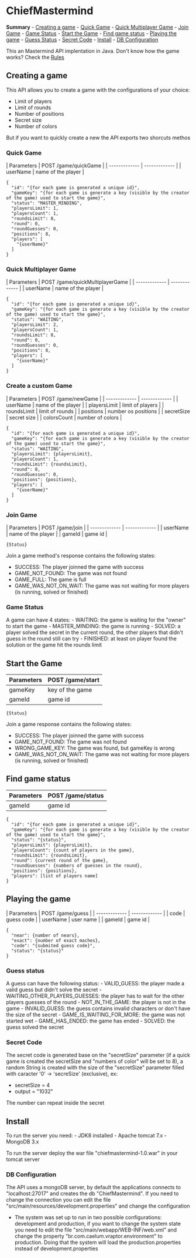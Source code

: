 <h1>ChiefMastermind</h1>
<b>Summary</b>
- <a href="#creatingGame">Creating a game</a>
  - <a href="#quickGame">Quick Game</a>
  - <a href="#quickMultiplayerGame">Quick Multiplayer Game</a>
  - <a href="#joinGame">Join Game</a>
  - <a href="#gameStatus">Game Status</a>
- <a href="#startGame">Start the Game</a>
- <a href="#gameStatus">Find game status</a>
- <a href="#playingTheGame">Playing the game</a>
  - <a href="#guessStatus">Guess Status</a>
  - <a href="#secrectCode">Secret Code</a>
- <a href="#install">Install</a>
  - <a href="#dbConfig">DB Configuration</a>

This an Mastermind API implentation in Java. Don't know how the game works? Check the <a href="https://en.wikipedia.org/wiki/Mastermind_(board_game)#Gameplay_and_rules">Rules<a/>

<h2 id="creatingGame">Creating a game</h2>

This API allows you to create a game with the configurations of your choice:
- Limit of players
- Limit of rounds 
- Number of positions
- Secret size
- Number of colors

But if you want to quickly create a new the API exports two shorcuts methos

<h3 id="quickGame">Quick Game</h3>
| Parameters  | POST /game/quickGame |
| ------------- | ------------- |
| userName  | name of the player  |

```
{
  "id": "{for each game is generated a unique id}",
  "gameKey": "{for each game is generate a key (visible by the creator of the game) used to start the game}",
  "status": "MASTER_MINDING",
  "playersLimit": 1,
  "playersCount": 1,
  "roundsLimit": 8,
  "round": 0,
  "roundGuesses": 0,
  "positions": 8,
  "players": [
    "{userName}"
  ]
}
```

<h3 id="quickMultiplayerGame">Quick Multiplayer Game</h3>
| Parameters  | POST /game/quickMultiplayerGame |
| ------------- | ------------- |
| userName  | name of the player  |

```
{
  "id": "{for each game is generated a unique id}",
  "gameKey": "{for each game is generate a key (visible by the creator of the game) used to start the game}",
  "status": "WAITING",
  "playersLimit": 2,
  "playersCount": 1,
  "roundsLimit": 8,
  "round": 0,
  "roundGuesses": 0,
  "positions": 8,
  "players": [
    "{userName}"
  ]
}
```

<h3 id="customGame">Create a custom Game</h3>
| Parameters  | POST /game/newGame |
| ------------- | ------------- |
| userName  | name of the player  |
| playersLimit  | limit of players |
| roundsLimit  | limit of rounds  |
| positions  | number os positions |
| secretSize  | secret size  |
| colorsCount  | number of colors  |

```
{
  "id": "{for each game is generated a unique id}",
  "gameKey": "{for each game is generate a key (visible by the creator of the game) used to start the game}",
  "status": "WAITING",
  "playersLimit": {playersLimit},
  "playersCount": 1,
  "roundsLimit": {roundsLimit},
  "round": 0,
  "roundGuesses": 0,
  "positions": {positions},
  "players": [
    "{userName}"
  ]
}
```

<h3 id="joinGame">Join Game</h3>
| Parameters  | POST /game/join |
| ------------- | ------------- |
| userName  | name of the player  |
| gameId  | game id |


```
{Status}
```

Join a game method's response contains the following states:
- SUCCESS: The player joinned the game with success
- GAME_NOT_FOUND: The game was not found
- GAME_FULL: The game is full
- GAME_WAS_NOT_ON_WAIT: The game was not waiting for more players (is running, solved or finished)

<h3 id="gameStatus">Game Status</h3>
A game can have 4 states:
- WAITING: the game is waiting for the "owner" to start the game
- MASTER_MINDING: the game is running
- SOLVED: a player solved the secret in the current round, the other players that didn't guess in the round still can try
- FINISHED: at least on player found the solution or the game hit the rounds limit

<h2 id="startGame">Start the Game</h2>

| Parameters  | POST /game/start |
| ------------- | ------------- |
| gameKey  | key of the game |
| gameId  | game id |


```
{Status}
```

Join a game response contains the following states:
- SUCCESS: The player joinned the game with success
- GAME_NOT_FOUND: The game was not found
- WRONG_GAME_KEY: The game was found, but gameKey is wrong
- GAME_WAS_NOT_ON_WAIT: The game was not waiting for more players (is running, solved or finished)


<h2 id="gameStatus">Find game status</h2>

| Parameters  | POST /game/status |
| ------------- | ------------- |
| gameId  | game id  |

```
{
  "id": "{for each game is generated a unique id}",
  "gameKey": "{for each game is generate a key (visible by the creator of the game) used to start the game}",
  "status": "{status}",
  "playersLimit": {playersLimit},
  "playersCount": {count of players in the game},
  "roundsLimit": {roundsLimit},
  "round": {current round of the game},
  "roundGuesses": {numbers of guesses in the round},
  "positions": {positions},
  "players": [list of players name]
}
```

<h2 id="playingTheGame">Playing the game</h2>
| Parameters  | POST /game/guess |
| ------------- | ------------- |
| code  | guess code  |
| userName  | user name  |
| gameId  | game id  |

```
{
  "near": {number of nears},
  "exact": {number of exact maches},
  "code": "{submited guess code}",
  "status": "{status}"
}
```

<h3 id="guessStatus">Guess status</h3>
A guess can have the following status:
- VALID_GUESS: the player made a valid guess but didn't solve the secret
- WAITING_OTHER_PLAYERS_GUESSES: the player has to wait for the other players guesses of the round
- NOT_IN_THE_GAME: the player is not in the game
- INVALID_GUESS: the guess contains invalid characters or don't have the size of the secret
- GAME_IS_WAITING_FOR_MORE: the game was not started wet
- GAME_HAS_ENDED: the game has ended
- SOLVED: the guess solved the secret

<h3 id="secrectCode">Secret Code</h3>

The secret code is generated base on the "secretSize" parameter (if a quick game is created the secretSize and "numbers of color" will be set to 8), a random String is created with the size of the "secretSize" parameter filled with caracter '0' -> 'secreSize' (exclusive), ex:

- secretSize = 4
- output = "1032"

The number can repeat inside the secret

<h2 id="install">Install</h2>
To run the server you need:
- JDK8 installed
- Apache tomcat 7.x
- MongoDB 3.x

To run the server deploy the war file "chiefmastermind-1.0.war" in your tomcat server

<h3 id="dbConfig">DB Configuration</h3>
The API uses a mongoDB server, by default the applications connects to "localhost:27017" and creates the db "ChiefMastermind". If you need to change the connection you can edit the file "src/main/resources/development.properties" and change the configuration

* The system was set up to run in two possible configurations: development and production, if you want to change the system state you need to edit the file "src/main/webapp/WEB-INF/web.xml" and change the property "br.com.caelum.vraptor.environment" to production. Doing that the system will load the production.properties instead of development.properties

